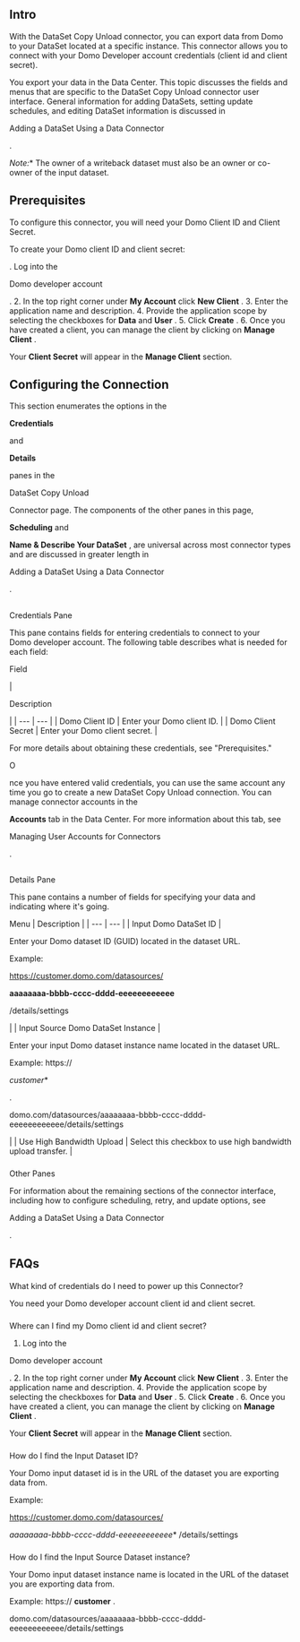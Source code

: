 

Intro
-------

With the DataSet Copy Unload connector, you can export data from Domo to your DataSet located at a specific instance. This connector allows you to connect with your Domo Developer account credentials (client id and client secret).


 You export your data in the Data Center. This topic discusses the fields and menus that are specific to the DataSet Copy Unload connector user interface. General information for adding DataSets, setting update schedules, and editing DataSet information is discussed in

Adding a DataSet Using a Data Connector

.

*Note:**
 The owner of a writeback dataset must also be an owner or co-owner of the input dataset.

Prerequisites
---------------

To configure this connector, you will need your Domo Client ID and Client Secret.


 To create your Domo client ID and client secret:

. Log into the

Domo developer account

.
2. In the top right corner under
 **My Account**
 click
 **New Client**
 .
3. Enter the application name and description.
4. Provide the application scope by selecting the checkboxes for
 **Data**
 and
 **User**
 .
5. Click
 **Create**
 .
6. Once you have created a client, you can manage the client by clicking on
 **Manage Client**
 .

Your
 **Client Secret**
 will appear in the
 **Manage Client**
 section.


 Configuring the Connection
----------------------------


 This section enumerates the options in the


**Credentials**


 and


**Details**


 panes in the

DataSet Copy Unload

Connector page. The components of the other panes in this page,


**Scheduling**
 and


**Name & Describe Your DataSet**
 , are universal across most connector types and are discussed in greater length in


 Adding a DataSet Using a Data Connector

.

##

Credentials Pane

This pane contains fields for entering credentials to connect to your Domo developer account. The following table describes what is needed for each field:

Field

|

Description

|
| --- | --- |
|
 Domo Client ID
  |
 Enter your Domo client ID.
  |
|
 Domo Client Secret
  |
 Enter your Domo client secret.
  |


 For more details about obtaining these credentials, see "Prerequisites."


 O


 nce you have entered valid credentials, you can use the same account any time you go to create a new DataSet Copy Unload connection. You can manage connector accounts in the


**Accounts**
 tab in the Data Center. For more information about this tab, see


 Managing User Accounts for Connectors

.

##
 Details Pane

This pane contains a number of fields for specifying your data and indicating where it's going.


 Menu
  |
 Description
  |
| --- | --- |
|
 Input Domo DataSet ID
  |

Enter your Domo dataset ID (GUID) located in the dataset URL.


 Example:

https://customer.domo.com/datasources/


**aaaaaaaa-bbbb-cccc-dddd-eeeeeeeeeeee**

/details/settings

|
|
 Input Source Domo DataSet Instance
  |

Enter your input Domo dataset instance name located in the dataset URL.


 Example: https://

*customer**

.

domo.com/datasources/aaaaaaaa-bbbb-cccc-dddd-eeeeeeeeeeee/details/settings


 |
|
 Use High Bandwidth Upload
  |
 Select this checkbox to use high bandwidth upload transfer.
  |


###
 Other Panes

For information about the remaining sections of the connector interface, including how to configure scheduling, retry, and update options, see

Adding a DataSet Using a Data Connector

.


 FAQs
------


####
 What kind of credentials do I need to power up this Connector?

You need your Domo developer account client id and client secret.

###
 Where can I find my Domo client id and client secret?


1. Log into the

Domo developer account

.
2. In the top right corner under
 **My Account**
 click
 **New Client**
 .
3. Enter the application name and description.
4. Provide the application scope by selecting the checkboxes for
 **Data**
 and
 **User**
 .
5. Click
 **Create**
 .
6. Once you have created a client, you can manage the client by clicking on
 **Manage Client**
 .

Your
 **Client Secret**
 will appear in the
 **Manage Client**
 section.

###
 How do I find the Input Dataset ID?

Your Domo input dataset id is in the URL of the dataset you are exporting data from.


 Example:

https://customer.domo.com/datasources/

*aaaaaaaa-bbbb-cccc-dddd-eeeeeeeeeeee**
 /details/settings

###
 How do I find the Input Source Dataset instance?

Your Domo input dataset instance name is located in the URL of the dataset you are exporting data from.


 Example: https://
 **customer**
 .

domo.com/datasources/aaaaaaaa-bbbb-cccc-dddd-eeeeeeeeeeee/details/settings


